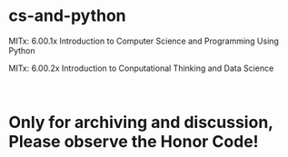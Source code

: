 cs-and-python
=============

MITx: 6.00.1x Introduction to Computer Science and Programming Using Python

MITx: 6.00.2x Introduction to Conputational Thinking and Data Science

<br>

# Only for archiving and discussion, Please observe the Honor Code!
